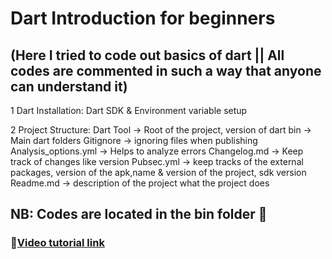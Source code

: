 # Dart Introduction for beginners 

## (Here I tried to code out basics of dart || All codes are commented in such a way that anyone can understand it)


1 Dart Installation:  Dart SDK & Environment variable setup

2 Project Structure: 
   Dart Tool → Root of the project, version of dart
   bin → Main dart folders
   Gitignore → ignoring files when publishing 
   Analysis_options.yml → Helps to analyze  errors
   Changelog.md → Keep track of changes like version
   Pubsec.yml → keep tracks of the external packages, version of the apk,name & version of the project, sdk version 
   Readme.md → description of the project what the project does
   
## NB: Codes are located in the bin folder 📂 

### 🚀[Video tutorial link](https://www.youtube.com/watch?v=igauQ_rF_bU)
 
